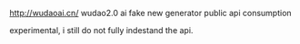 http://wudaoai.cn/ wudao2.0 ai fake new generator public api consumption

experimental, i still do not fully indestand the api.
